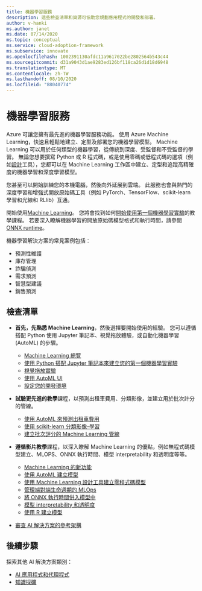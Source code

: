 ```yaml
---
title: 機器學習服務
description: 這些檢查清單和資源可協助您規劃應用程式的開發和部署。
author: v-hanki
ms.author: janet
ms.date: 07/14/2020
ms.topic: conceptual
ms.service: cloud-adoption-framework
ms.subservice: innovate
ms.openlocfilehash: 1002391130afdc11a9617022be2802564b543c44
ms.sourcegitcommit: d31a9043d1ae9283ed126bf118ca26d1d18d6948
ms.translationtype: MT
ms.contentlocale: zh-TW
ms.lasthandoff: 08/10/2020
ms.locfileid: "88040774"
---
```

<!-- cSpell:ignore scikit RLlib ONNX Jupyter -->

# <a name="machine-learning"></a>機器學習服務

Azure 可讓您擁有最先進的機器學習服務功能。 使用 Azure Machine Learning，快速且輕鬆地建立、定型及部署您的機器學習模型。 Machine Learning 可以用於任何類型的機器學習，從傳統到深度、受監督和不受監督的學習。 無論您想要撰寫 Python 或 R 程式碼，或是使用零碼或低程式碼的選項（例如[設計](https://docs.microsoft.com/azure/machine-learning/tutorial-designer-automobile-price-train-score)工具），您都可以在 Machine Learning 工作區中建立、定型和追蹤高精確度的機器學習和深度學習模型。

您甚至可以開始訓練您的本機電腦，然後向外延展到雲端。 此服務也會與熱門的深度學習和增強式開放原始碼工具（例如 PyTorch、TensorFlow、scikit-learn 學習和光線和 RLlib）互通。

開始使用[Machine Learning](https://docs.microsoft.com/azure/machine-learning/)。 您將會找到如何[開始使用第一個機器學習實驗](https://docs.microsoft.com/azure/machine-learning/tutorial-1st-experiment-sdk-setup)的教學課程。 若要深入瞭解機器學習的開放原始碼模型格式和執行時間，請參閱[ONNX runtime](http://onnxruntime.ai)。

機器學習解決方案的常見案例包括：

- 預測性維護
- 庫存管理
- 詐騙偵測
- 需求預測
- 智慧型建議
- 銷售預測

## <a name="checklist"></a>檢查清單

- **首先，先熟悉 Machine Learning**，然後選擇要開始使用的經驗。 您可以遵循搭配 Python 使用 Jupyter 筆記本、視覺拖放體驗，或自動化機器學習 (AutoML) 的步驟。

  - [Machine Learning 總覽](https://docs.microsoft.com/azure/machine-learning/overview-what-is-azure-ml)
  - [使用 Python 搭配 Jupyter 筆記本來建立您的第一個機器學習實驗](https://docs.microsoft.com/azure/machine-learning/tutorial-1st-experiment-sdk-setup)
  - [視覺拖放實驗](https://docs.microsoft.com/azure/machine-learning/tutorial-designer-automobile-price-train-score)
  - [使用 AutoML UI](https://docs.microsoft.com/azure/machine-learning/tutorial-first-experiment-automated-ml)
  - [設定您的開發環境](https://docs.microsoft.com/azure/machine-learning/how-to-configure-environment)

- **試驗更先進的教學**課程，以預測出租車費用、分類影像，並建立用於批次計分的管線。

  - [使用 AutoML 來預測出租車費用](https://docs.microsoft.com/azure/machine-learning/tutorial-auto-train-models)
  - [使用 scikit-learn 分類影像-學習](https://docs.microsoft.com/azure/machine-learning/tutorial-train-models-with-aml)
  - [建立批次評分的 Machine Learning 管線](https://docs.microsoft.com/azure/machine-learning/tutorial-pipeline-batch-scoring-classification)

- **遵循影片教學**課程，以深入瞭解 Machine Learning 的優點，例如無程式碼模型建立、MLOPS、ONNX 執行時間、模型 interpretability 和透明度等等。

  - [Machine Learning 的新功能](https://channel9.msdn.com/Shows/AI-Show/Allup-Azure-ML)
  - [使用 AutoML 建立模型](https://aka.ms/automlvideo)
  - [使用 Machine Learning 設計工具建立零程式碼模型](https://aka.ms/studioanddesigner)
  - [管理端對端生命週期的 MLOps](https://aka.ms/mlopsvideo)
  - [將 ONNX 執行時間併入模型中](https://www.youtube.com/watch?v=qy7X2JGLUC4)
  - [模型 interpretability 和透明度](https://aka.ms/azuremlinterpret)
  - [使用 R 建立模型](https://aka.ms/Rmodels)

- [審查 AI 解決方案的參考架構](https://docs.microsoft.com/azure/architecture/browse/#ai--machine-learning)

## <a name="next-steps"></a>後續步驟

探索其他 AI 解決方案類別：

- [AI 應用程式和代理程式](./ai-applications.md)
- [知識採礦](./knowledge-mining.md)
